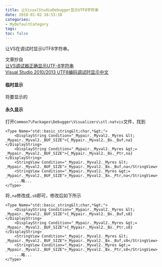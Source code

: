 ```yaml
---
title: 让VisualStudioDebugger显示UTF8字符串
date: 2018-01-02 16:53:10
categories:
- MyDefaultCategory
tags:
toc: false
---
```

让VS在调试时显示UTF8字符串。

<!-- more -->

文章抄自  
[让VS调试器正确显示UTF-8字符串](http://blog.csdn.net/weiwangchao_/article/details/43453053)  
[Visual Studio 2010/2013 UTF8编码调试时显示中文](https://www.cnblogs.com/mforestlaw/p/4564616.html)  

#### 临时显示  

将要显示的

#### 永久显示  

打开`Common7\Packages\Debugger\Visualizers\stl.natvis`文件，找到  
```
<Type Name="std::basic_string&lt;char,*&gt;">
    <DisplayString Condition="_Mypair._Myval2._Myres &lt; _Mypair._Myval2._BUF_SIZE">{_Mypair._Myval2._Bx._Buf,na}</DisplayString>
    <DisplayString Condition="_Mypair._Myval2._Myres &gt;= _Mypair._Myval2._BUF_SIZE">{_Mypair._Myval2._Bx._Ptr,na}</DisplayString>
    <StringView Condition="_Mypair._Myval2._Myres &lt; _Mypair._Myval2._BUF_SIZE">_Mypair._Myval2._Bx._Buf,na</StringView>
    <StringView Condition="_Mypair._Myval2._Myres &gt;= _Mypair._Myval2._BUF_SIZE">_Mypair._Myval2._Bx._Ptr,na</StringView>
    ...略...
</Type>
```
将`,na`修改成`,s8`即可，修改后如下所示  
```
<Type Name="std::basic_string&lt;char,*&gt;">
    <DisplayString Condition="_Mypair._Myval2._Myres &lt; _Mypair._Myval2._BUF_SIZE">{_Mypair._Myval2._Bx._Buf,s8}</DisplayString>
    <DisplayString Condition="_Mypair._Myval2._Myres &gt;= _Mypair._Myval2._BUF_SIZE">{_Mypair._Myval2._Bx._Ptr,s8}</DisplayString>
    <StringView Condition="_Mypair._Myval2._Myres &lt; _Mypair._Myval2._BUF_SIZE">_Mypair._Myval2._Bx._Buf,s8</StringView>
    <StringView Condition="_Mypair._Myval2._Myres &gt;= _Mypair._Myval2._BUF_SIZE">_Mypair._Myval2._Bx._Ptr,s8</StringView>
    ...略...
</Type>
```
